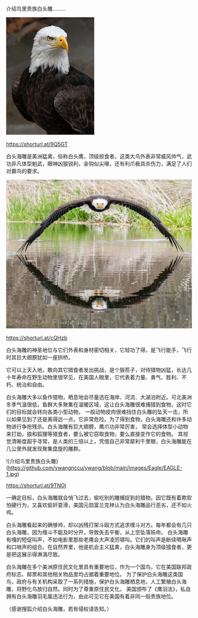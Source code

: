 介绍鸟里贵族白头雕.........


![介绍鸟里贵族白头雕](https://github.com/ywangnccu/ywang/blob/main/images/Eagle/EAGLE.jpg)

https://shorturl.at/9Q5GT

白头海雕是美洲猛禽，俗称白头鹰，顶级掠食者，这类大鸟外表非常威风帅气，武功非凡体型魁武，眼神凶狠锐利，金钩似尖喙，还有利爪极具杀伤力，满足了人们对霸鸟的要求。


![介绍鸟里贵族白头雕](https://github.com/ywangnccu/ywang/blob/main/images/Eagle/EAGLE1.jpg)

https://shorturl.at/cQHzb

白头海雕的神圣地位与它们外表和身材密切相关，它轻功了得，是飞行能手，飞行时其巨大翅膀犹如一座拱桥。

它可以上天入地，敢向其它猎食者发出挑战，是个狠茬子，对待猎物凶猛，长达几十年寿命在野生动物里很罕见，在美国人眼里，它代表着力量、勇气、胜利、不朽、统治和自由。

白头海雕大多以鱼作猎物，栖息地会尽量选在海岸、河流、大湖泊附近。可北美洲冬季气温很低，鱼群大多聚集在温暖区域，这让白头海雕很难捕猎到食物，这时它们的目标就会转向各类小型动物，
一般动物皮肉很难挡住白头雕的坠天一击，所以如果见到了还是离得远一点，它非常危险。为了得到食物，白头海雕还和许多动物进行争抢残杀。白头海雕有巨大翅膀，鹰爪功非常厉害，
常会选择体型小动物来打劫，狼和狐狸等猎食者，要么被它窃取食物，要么直接变作它的食物。
其视觉清晰度超乎寻常，是人类的三倍以上，凭借自己非常犀利千里眼，白头海雕能在几公里外就发现聚集盘旋的雕群。

![介绍鸟里贵族白头雕}(https://github.com/ywangnccu/ywang/blob/main/images/Eagle/EAGLE-1.jpg)

https://shorturl.at/9TNOl

一确定目标，白头海雕就会悄飞过去，偷吃别的雕捕捉到的猎物。因它既有着欺软怕硬行为，又喜欢偷奸耍滑，美国元勋富兰克林认为白头海雕品行恶劣，还不如火鸡。

白头海雕看起来的确够帅，却以凶残打架斗殴方式追求缠斗对方。每年都会有几只白头海雕，因为缠斗不能及时分开，导致失去平衡，从上空坠落殒命。
白头海雕有嘎的短促叫声，不如电影里那些老鹰会大声凌厉啸叫。它们的叫声是断续啁啾声和口哨声的组合。在自然界里，他是机会主义猛禽，白头海雕身为顶级猎食者，更是把这展示得淋漓尽致。

白头海雕在多个美洲原住民文化里具有重要地位，作为一个国鸟，它在美国联邦政府标志、邮票和其他相关物品里均占据着重要地位。
为了保护白头海雕这类国鸟，政府与有关机构采取了一系列措施，保护白头海雕栖息地，人工繁殖白头海雕，将野化鸟放归自然。同时为了尊重原住民文化，
美国颁布了《鹰羽法》，私自拥有白头海雕羽毛属违法行为，由此可见它在美国有着非同一般贵族地位。


（感谢搜狐介绍白头海雕，若有侵权请告知。）

